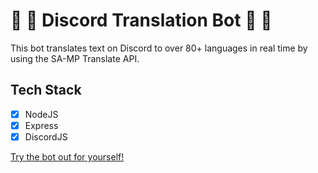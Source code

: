 # 🚀 🎉 Discord Translation Bot 🚀 🎉

This bot translates text on Discord to over 80+ languages in real time by using the SA-MP Translate API.


## Tech Stack
- [x] NodeJS
- [x] Express
- [x] DiscordJS

[Try the bot out for yourself!](discord.gg/a4p6kvvpdw)

